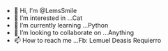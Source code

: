 - 👋 Hi, I’m @LemsSmile
- 👀 I’m interested in ...Cat
- 🌱 I’m currently learning ...Python
- 💞️ I’m looking to collaborate on ...Anything
- 📫 How to reach me ...Fb: Lemuel Deasis Requierro

<!---
LemsSmile/LemsSmile is a ✨ special ✨ repository because its `README.md` (this file) appears on your GitHub profile.
You can click the Preview link to take a look at your changes.
--->
